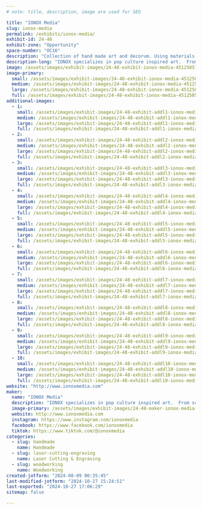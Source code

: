 ```yaml
---
# note: title, description, image are used for SEO

title: "IONOX Media"
slug: ionox-media
permalink: /exhibits/ionox-media/
exhibit-id: 24-48
exhibit-zone: "Opportunity"
space-number: "OC16"
description: "Collection of hand made art and decorum. Using materials such as layered wood, resin, and fabrics."
description-long: "IONOX specializes in pop culture inspired art.  From sci-fi to fantasy, and even your favorite video games, we create beautiful forms of art that are sure to spark nostalgia.  We use a range of materials, from layered wood to resin,  leather to canvas, and we are always expanding and trying new things.  We love traveling all over the nation to appear at comic conventions, art festivals, and gallery showings.  Maker-Faire Orlando, is one of our home shows, and a staple for us to attend every year.  If you've got a design you've always dreamt of having in hand or on your wall, let us make your dream a reality."
image: /assets/images/exhibit-images/24-48-exhibit-ionox-media-451250512-1004354915023881-6169259242542350044-n-large.jpg
image-primary: 
  small: /assets/images/exhibit-images/24-48-exhibit-ionox-media-451250512-1004354915023881-6169259242542350044-n-small.jpg
  medium: /assets/images/exhibit-images/24-48-exhibit-ionox-media-451250512-1004354915023881-6169259242542350044-n-medium.jpg
  large: /assets/images/exhibit-images/24-48-exhibit-ionox-media-451250512-1004354915023881-6169259242542350044-n-large.jpg
  full: /assets/images/exhibit-images/24-48-exhibit-ionox-media-451250512-1004354915023881-6169259242542350044-n-full.jpg
additional-images: 
  - 1:
    small: /assets/images/exhibit-images/24-48-exhibit-addl1-ionox-media-412315106-862944629164911-3883036858659521643-n-small.jpg
    medium: /assets/images/exhibit-images/24-48-exhibit-addl1-ionox-media-412315106-862944629164911-3883036858659521643-n-medium.jpg
    large: /assets/images/exhibit-images/24-48-exhibit-addl1-ionox-media-412315106-862944629164911-3883036858659521643-n-large.jpg
    full: /assets/images/exhibit-images/24-48-exhibit-addl1-ionox-media-412315106-862944629164911-3883036858659521643-n-full.jpg
  - 2:
    small: /assets/images/exhibit-images/24-48-exhibit-addl2-ionox-media-425261680-892978879494819-7443893609648096504-n-small.jpg
    medium: /assets/images/exhibit-images/24-48-exhibit-addl2-ionox-media-425261680-892978879494819-7443893609648096504-n-medium.jpg
    large: /assets/images/exhibit-images/24-48-exhibit-addl2-ionox-media-425261680-892978879494819-7443893609648096504-n-large.jpg
    full: /assets/images/exhibit-images/24-48-exhibit-addl2-ionox-media-425261680-892978879494819-7443893609648096504-n-full.jpg
  - 3:
    small: /assets/images/exhibit-images/24-48-exhibit-addl3-ionox-media-428676864-904115668381140-2128737643098351768-n-small.jpg
    medium: /assets/images/exhibit-images/24-48-exhibit-addl3-ionox-media-428676864-904115668381140-2128737643098351768-n-medium.jpg
    large: /assets/images/exhibit-images/24-48-exhibit-addl3-ionox-media-428676864-904115668381140-2128737643098351768-n-large.jpg
    full: /assets/images/exhibit-images/24-48-exhibit-addl3-ionox-media-428676864-904115668381140-2128737643098351768-n-full.jpg
  - 4:
    small: /assets/images/exhibit-images/24-48-exhibit-addl4-ionox-media-429799683-912736330852407-936239396284123508-n-small.jpg
    medium: /assets/images/exhibit-images/24-48-exhibit-addl4-ionox-media-429799683-912736330852407-936239396284123508-n-medium.jpg
    large: /assets/images/exhibit-images/24-48-exhibit-addl4-ionox-media-429799683-912736330852407-936239396284123508-n-large.jpg
    full: /assets/images/exhibit-images/24-48-exhibit-addl4-ionox-media-429799683-912736330852407-936239396284123508-n-full.jpg
  - 5:
    small: /assets/images/exhibit-images/24-48-exhibit-addl5-ionox-media-430091199-917012270424813-7637560114164493768-n-small.jpg
    medium: /assets/images/exhibit-images/24-48-exhibit-addl5-ionox-media-430091199-917012270424813-7637560114164493768-n-medium.jpg
    large: /assets/images/exhibit-images/24-48-exhibit-addl5-ionox-media-430091199-917012270424813-7637560114164493768-n-large.jpg
    full: /assets/images/exhibit-images/24-48-exhibit-addl5-ionox-media-430091199-917012270424813-7637560114164493768-n-full.jpg
  - 6:
    small: /assets/images/exhibit-images/24-48-exhibit-addl6-ionox-media-432530456-922136526579054-4540417181472661501-n-small.jpg
    medium: /assets/images/exhibit-images/24-48-exhibit-addl6-ionox-media-432530456-922136526579054-4540417181472661501-n-medium.jpg
    large: /assets/images/exhibit-images/24-48-exhibit-addl6-ionox-media-432530456-922136526579054-4540417181472661501-n-large.jpg
    full: /assets/images/exhibit-images/24-48-exhibit-addl6-ionox-media-432530456-922136526579054-4540417181472661501-n-full.jpg
  - 7:
    small: /assets/images/exhibit-images/24-48-exhibit-addl7-ionox-media-437934179-10231906244180454-8058326519977522626-n-small.jpg
    medium: /assets/images/exhibit-images/24-48-exhibit-addl7-ionox-media-437934179-10231906244180454-8058326519977522626-n-medium.jpg
    large: /assets/images/exhibit-images/24-48-exhibit-addl7-ionox-media-437934179-10231906244180454-8058326519977522626-n-large.jpg
    full: /assets/images/exhibit-images/24-48-exhibit-addl7-ionox-media-437934179-10231906244180454-8058326519977522626-n-full.jpg
  - 8:
    small: /assets/images/exhibit-images/24-48-exhibit-addl8-ionox-media-439338705-947626547363385-8113024424304081560-n-small.jpg
    medium: /assets/images/exhibit-images/24-48-exhibit-addl8-ionox-media-439338705-947626547363385-8113024424304081560-n-medium.jpg
    large: /assets/images/exhibit-images/24-48-exhibit-addl8-ionox-media-439338705-947626547363385-8113024424304081560-n-large.jpg
    full: /assets/images/exhibit-images/24-48-exhibit-addl8-ionox-media-439338705-947626547363385-8113024424304081560-n-full.jpg
  - 9:
    small: /assets/images/exhibit-images/24-48-exhibit-addl9-ionox-media-441310360-953910606734979-7247799200354773687-n-small.jpg
    medium: /assets/images/exhibit-images/24-48-exhibit-addl9-ionox-media-441310360-953910606734979-7247799200354773687-n-medium.jpg
    large: /assets/images/exhibit-images/24-48-exhibit-addl9-ionox-media-441310360-953910606734979-7247799200354773687-n-large.jpg
    full: /assets/images/exhibit-images/24-48-exhibit-addl9-ionox-media-441310360-953910606734979-7247799200354773687-n-full.jpg
  - 10:
    small: /assets/images/exhibit-images/24-48-exhibit-addl10-ionox-media-448405997-983917087067664-8038522804629687097-n-small.jpg
    medium: /assets/images/exhibit-images/24-48-exhibit-addl10-ionox-media-448405997-983917087067664-8038522804629687097-n-medium.jpg
    large: /assets/images/exhibit-images/24-48-exhibit-addl10-ionox-media-448405997-983917087067664-8038522804629687097-n-large.jpg
    full: /assets/images/exhibit-images/24-48-exhibit-addl10-ionox-media-448405997-983917087067664-8038522804629687097-n-full.jpg
website: "http://www.ionoxmedia.com"
maker: 
  name: "IONOX Media"
  description: "IONOX specializes in pop culture inspired art.  From sci-fi to fantasy, and even your favorite video games, we create beautiful forms of art that are sure to spark nostalgia.  We use a range of materials, from layered wood to resin,  leather to canvas, and we are always expanding and trying new things.  We love traveling all over the nation to appear at comic conventions, art festivals, and gallery showings.  Maker-Faire Orlando, is one of our home shows, and a staple for us to attend every year.  If you've got a design you've always dreamt of having in hand or on your wall, let us make your dream a reality."
  image-primary: /assets/images/exhibit-images/24-48-maker-ionox-media-site-banner-medium.jpg
  website: http://www.ionoxmedia.com
  instagram: https://www.instagram.com/ionoxmedia
  facebook: https://www.facebook.com/ionoxmedia
  tiktok: https://www.tiktok.com/@ionoxmedia
categories: 
  - slug: handmade
    name: Handmade
  - slug: laser-cutting-engraving
    name: Laser Cutting & Engraving
  - slug: woodworking
    name: Woodworking
created-jotform: "2024-08-09 00:35:45"
last-modified-jotform: "2024-10-27 15:24:51"
last-exported: "2024-10-27 17:06:29"
sitemap: false

---
```

